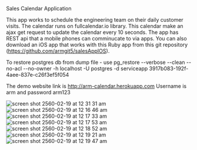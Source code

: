 Sales Calendar Application

This app works to schedule the engineering team on their daily customer visits.
The calendar runs on fullcalendar.io library.
This calendar make an ajax get request to update the calendar every 10 seconds.
The app has REST api that a mobile phones can comminucate to via apps. You can also download an iOS app that works with this Ruby app from this git repository (https://github.com/armgit5/salesAppIOS).

To restore postgres db from dump file - use pg_restore --verbose --clean --no-acl --no-owner -h localhost -U postgres -d serviceapp 3917b083-192f-4aee-837e-c26f3ef5f054 

The demo website link is http://arm-calendar.herokuapp.com
Username is arm and password arm123

![screen shot 2560-02-19 at 12 31 31 am](https://cloud.githubusercontent.com/assets/3277669/23095331/c981940c-f63a-11e6-8164-1c306c683f0c.png)
![screen shot 2560-02-19 at 12 16 46 am](https://cloud.githubusercontent.com/assets/3277669/23095240/3d64952e-f639-11e6-85ed-3cd90cd40aa6.png)
![screen shot 2560-02-19 at 12 17 33 am](https://cloud.githubusercontent.com/assets/3277669/23095241/3d64d886-f639-11e6-8f03-c7be7eeda0da.png)
![screen shot 2560-02-19 at 12 17 53 am](https://cloud.githubusercontent.com/assets/3277669/23095242/3d64cbe8-f639-11e6-9b1f-4ccb8ab35661.png)
![screen shot 2560-02-19 at 12 18 52 am](https://cloud.githubusercontent.com/assets/3277669/23095245/3d68f16e-f639-11e6-8f67-01ce8a73f777.png)
![screen shot 2560-02-19 at 12 19 21 am](https://cloud.githubusercontent.com/assets/3277669/23095244/3d672bb8-f639-11e6-8a88-dd33908bdadf.png)
![screen shot 2560-02-19 at 12 19 47 am](https://cloud.githubusercontent.com/assets/3277669/23095246/3d9538fa-f639-11e6-90c6-46fbeff624a9.png)
